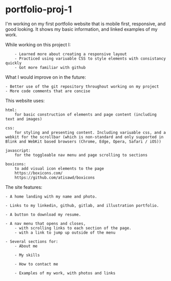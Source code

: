 # portfolio-proj-1
I'm working on my first portfolio website that is mobile first, responsive, and good looking. It shows my basic information, and linked examples of my work. 

While working on this project I:

        - Learned more about creating a responsive layout
        - Practiced using variuable CSS to style elements with consistancy quickly
        - Got more familiar with github

What I would improve on in the future:

    - Better use of the git repository throughout working on my project
    - More code comments that are concise 
        

This website uses:

    html:  
        for basic construction of elements and page content (including text and images)

    css:
        for styling and presenting content. Including variuable css, and a webkit for the scrollbar (which is non-standard and only supported in Blink and WebKit based browsers (Chrome, Edge, Opera, Safari / iOS)) 

    javascript:
        for the toggleable nav menu and page scrolling to sections

    boxicons:
        to add visual icon elements to the page
        https://boxicons.com/
        https://github.com/atisawd/boxicons

The site features:

    - A home landing with my name and photo.

    - Links to my linkedin, github, gitlab, and illustration portfolio.

    - A button to download my resume.

    - A nav menu that opens and closes, 
        - with scrolling links to each section of the page.
        - with a link to jump up outside of the menu

    - Several sections for:
        - About me
        
        - My skills

        - How to contact me

        - Examples of my work, with photos and links
    

